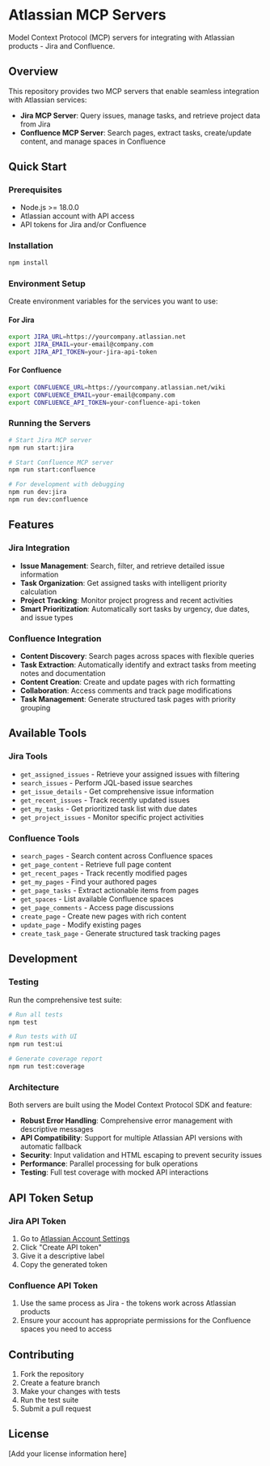 # Atlassian MCP Servers

Model Context Protocol (MCP) servers for integrating with Atlassian products - Jira and Confluence.

## Overview

This repository provides two MCP servers that enable seamless integration with Atlassian services:

- **Jira MCP Server**: Query issues, manage tasks, and retrieve project data from Jira
- **Confluence MCP Server**: Search pages, extract tasks, create/update content, and manage spaces in Confluence

## Quick Start

### Prerequisites

- Node.js >= 18.0.0
- Atlassian account with API access
- API tokens for Jira and/or Confluence

### Installation

```bash
npm install
```

### Environment Setup

Create environment variables for the services you want to use:

#### For Jira
```bash
export JIRA_URL=https://yourcompany.atlassian.net
export JIRA_EMAIL=your-email@company.com
export JIRA_API_TOKEN=your-jira-api-token
```

#### For Confluence
```bash
export CONFLUENCE_URL=https://yourcompany.atlassian.net/wiki
export CONFLUENCE_EMAIL=your-email@company.com
export CONFLUENCE_API_TOKEN=your-confluence-api-token
```

### Running the Servers

```bash
# Start Jira MCP server
npm run start:jira

# Start Confluence MCP server
npm run start:confluence

# For development with debugging
npm run dev:jira
npm run dev:confluence
```

## Features

### Jira Integration
- **Issue Management**: Search, filter, and retrieve detailed issue information
- **Task Organization**: Get assigned tasks with intelligent priority calculation
- **Project Tracking**: Monitor project progress and recent activities
- **Smart Prioritization**: Automatically sort tasks by urgency, due dates, and issue types

### Confluence Integration
- **Content Discovery**: Search pages across spaces with flexible queries
- **Task Extraction**: Automatically identify and extract tasks from meeting notes and documentation
- **Content Creation**: Create and update pages with rich formatting
- **Collaboration**: Access comments and track page modifications
- **Task Management**: Generate structured task pages with priority grouping

## Available Tools

### Jira Tools
- `get_assigned_issues` - Retrieve your assigned issues with filtering
- `search_issues` - Perform JQL-based issue searches
- `get_issue_details` - Get comprehensive issue information
- `get_recent_issues` - Track recently updated issues
- `get_my_tasks` - Get prioritized task list with due dates
- `get_project_issues` - Monitor specific project activities

### Confluence Tools
- `search_pages` - Search content across Confluence spaces
- `get_page_content` - Retrieve full page content
- `get_recent_pages` - Track recently modified pages
- `get_my_pages` - Find your authored pages
- `get_page_tasks` - Extract actionable items from pages
- `get_spaces` - List available Confluence spaces
- `get_page_comments` - Access page discussions
- `create_page` - Create new pages with rich content
- `update_page` - Modify existing pages
- `create_task_page` - Generate structured task tracking pages

## Development

### Testing

Run the comprehensive test suite:

```bash
# Run all tests
npm test

# Run tests with UI
npm run test:ui

# Generate coverage report
npm run test:coverage
```

### Architecture

Both servers are built using the Model Context Protocol SDK and feature:

- **Robust Error Handling**: Comprehensive error management with descriptive messages
- **API Compatibility**: Support for multiple Atlassian API versions with automatic fallback
- **Security**: Input validation and HTML escaping to prevent security issues
- **Performance**: Parallel processing for bulk operations
- **Testing**: Full test coverage with mocked API interactions

## API Token Setup

### Jira API Token
1. Go to [Atlassian Account Settings](https://id.atlassian.com/manage-profile/security/api-tokens)
2. Click "Create API token"
3. Give it a descriptive label
4. Copy the generated token

### Confluence API Token
1. Use the same process as Jira - the tokens work across Atlassian products
2. Ensure your account has appropriate permissions for the Confluence spaces you need to access

## Contributing

1. Fork the repository
2. Create a feature branch
3. Make your changes with tests
4. Run the test suite
5. Submit a pull request

## License

[Add your license information here]